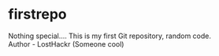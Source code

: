 # firstrepo
Nothing special.... This is my first Git repository, random code.
<br>
Author - LostHackr (Someone cool)
